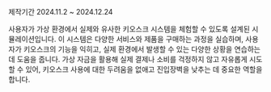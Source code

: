 제작기간 2024.11.2 ~ 2024.12.24

사용자가 가상 환경에서 실제와 유사한 키오스크 시스템을 체험할 수 있도록 설계된 시뮬레이션입니다.
이 시스템은 다양한 서비스와 제품을 구매하는 과정을 실습하며, 사용자가 키오스크의 기능을 익히고, 실제 환경에서 발생할 수 있는 다양한 상황을 연습하는 데 도움을 줍니다.
가상 자금을 활용해 실제 결제나 소비를 걱정하지 않고 자유롭게 시도할 수 있어, 키오스크 사용에 대한 두려움을 없애고 진입장벽을 낮추는 데 중요한 역할을 합니다.
